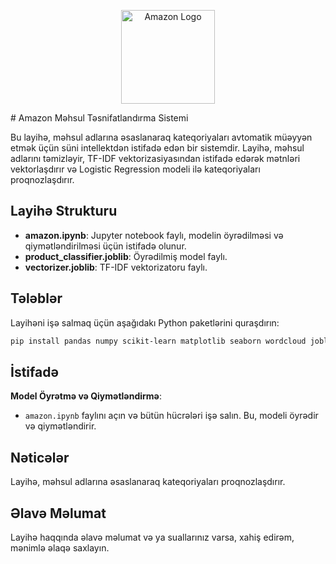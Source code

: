 <p align="center">
  <img src="https://upload.wikimedia.org/wikipedia/commons/a/a9/Amazon_logo.svg" alt="Amazon Logo" width="150"/>
</p>
# Amazon Məhsul Təsnifatlandırma Sistemi

Bu layihə, məhsul adlarına əsaslanaraq kateqoriyaları avtomatik müəyyən etmək üçün süni intellektdən istifadə edən bir sistemdir. Layihə, məhsul adlarını təmizləyir, TF-IDF vektorizasiyasından istifadə edərək mətnləri vektorlaşdırır və Logistic Regression modeli ilə kateqoriyaları proqnozlaşdırır.

## Layihə Strukturu

- **amazon.ipynb**: Jupyter notebook faylı, modelin öyrədilməsi və qiymətləndirilməsi üçün istifadə olunur.
- **product_classifier.joblib**: Öyrədilmiş model faylı.
- **vectorizer.joblib**: TF-IDF vektorizatoru faylı.

## Tələblər

Layihəni işə salmaq üçün aşağıdakı Python paketlərini quraşdırın:

```bash
pip install pandas numpy scikit-learn matplotlib seaborn wordcloud joblib
```

## İstifadə

**Model Öyrətmə və Qiymətləndirmə**:

   - `amazon.ipynb` faylını açın və bütün hücrələri işə salın. Bu, modeli öyrədir və qiymətləndirir.

## Nəticələr

Layihə, məhsul adlarına əsaslanaraq kateqoriyaları proqnozlaşdırır.

## Əlavə Məlumat

Layihə haqqında əlavə məlumat və ya suallarınız varsa, xahiş edirəm, mənimlə əlaqə saxlayın.
